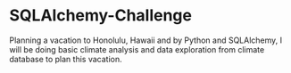 # SQLAlchemy-Challenge
Planning a vacation to Honolulu, Hawaii and by Python and SQLAlchemy, I will be doing basic climate analysis and data exploration from climate database to plan this vacation.
